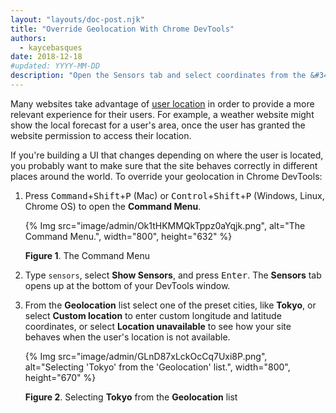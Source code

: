 ```yaml
---
layout: "layouts/doc-post.njk"
title: "Override Geolocation With Chrome DevTools"
authors:
  - kaycebasques
date: 2018-12-18
#updated: YYYY-MM-DD
description: "Open the Sensors tab and select coordinates from the &#34;Geolocation&#34; list."
---
```


Many websites take advantage of [user location][1] in order to provide a more relevant experience
for their users. For example, a weather website might show the local forecast for a user's area,
once the user has granted the website permission to access their location.

If you're building a UI that changes depending on where the user is located, you probably want to
make sure that the site behaves correctly in different places around the world. To override your
geolocation in Chrome DevTools:

1.  Press <kbd>Command</kbd>+<kbd>Shift</kbd>+<kbd>P</kbd> (Mac) or
    <kbd>Control</kbd>+<kbd>Shift</kbd>+<kbd>P</kbd> (Windows, Linux, Chrome OS) to open the
    **Command Menu**.

    {% Img src="image/admin/Ok1tHKMMQkTppz0aYqjk.png", alt="The Command Menu.", width="800", height="632" %}

    **Figure 1**. The Command Menu

2.  Type `sensors`, select **Show Sensors**, and press <kbd>Enter</kbd>. The **Sensors** tab opens
    up at the bottom of your DevTools window.
3.  From the **Geolocation** list select one of the preset cities, like **Tokyo**, or select
    **Custom location** to enter custom longitude and latitude coordinates, or select **Location
    unavailable** to see how your site behaves when the user's location is not available.

    {% Img src="image/admin/GLnD87xLckOcCq7Uxi8P.png", alt="Selecting 'Tokyo' from the 'Geolocation' list.", width="800", height="670" %}

    **Figure 2**. Selecting **Tokyo** from the **Geolocation** list

[1]: /web/fundamentals/native-hardware/user-location
